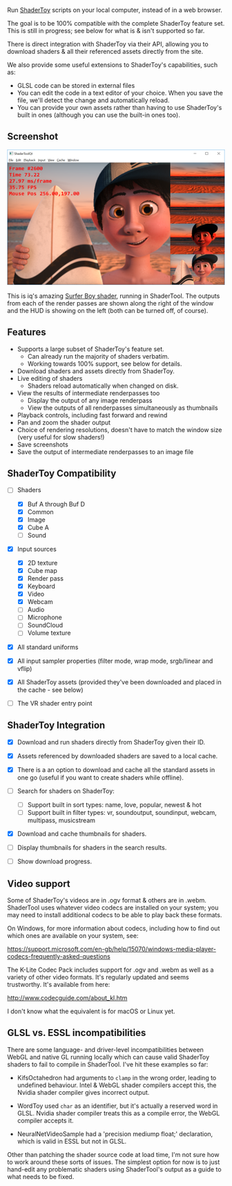 Run [ShaderToy](https://www.shadertoy.com) scripts on your local computer,
instead of in a web browser.

The goal is to be 100% compatible with the complete ShaderToy feature set.
This is still in progress; see below for what is & isn't supported so far.

There is direct integration with ShaderToy via their API, allowing you to
download shaders & all their referenced assets directly from the site.

We also provide some useful extensions to ShaderToy's capabilities, such as:

* GLSL code can be stored in external files
* You can edit the code in a text editor of your choice. When you save the
  file, we'll detect the change and automatically reload.
* You can provide your own assets rather than having to use ShaderToy's built
  in ones (although you can use the built-in ones too).


Screenshot
----------

![iq's Surfer Boy shader, running in ShaderTool](doc/Screenshot-SurferBoy.png?raw=true)

This is iq's amazing [Surfer Boy shader](https://www.shadertoy.com/view/ldd3DX), 
running in ShaderTool. The outputs from each of the render passes are shown
along the right of the window and the HUD is showing on the left (both can be
turned off, of course).


Features
--------

- Supports a large subset of ShaderToy's feature set.
  - Can already run the majority of shaders verbatim.
  - Working towards 100% support, see below for details.
- Download shaders and assets directly from ShaderToy.
- Live editing of shaders
  - Shaders reload automatically when changed on disk.
- View the results of intermediate renderpasses too
  - Display the output of any image renderpass
  - View the outputs of all renderpasses simultaneously as thumbnails
- Playback controls, including fast forward and rewind
- Pan and zoom the shader output
- Choice of rendering resolutions, doesn't have to match the window size (very useful for slow shaders!)
- Save screenshots
- Save the output of intermediate renderpasses to an image file


ShaderToy Compatibility
-----------------------

- [ ] Shaders
  - [x] Buf A through Buf D
  - [x] Common
  - [x] Image
  - [x] Cube A
  - [ ] Sound
- [x] Input sources
  - [x] 2D texture
  - [x] Cube map
  - [x] Render pass
  - [x] Keyboard
  - [x] Video
  - [x] Webcam
  - [ ] Audio
  - [ ] Microphone
  - [ ] SoundCloud
  - [ ] Volume texture
- [x] All standard uniforms
- [x] All input sampler properties (filter mode, wrap mode, srgb/linear and vflip)
- [x] All ShaderToy assets (provided they've been downloaded and placed in the cache - see below)
- [ ] The VR shader entry point


ShaderToy Integration
---------------------

- [x] Download and run shaders directly from ShaderToy given their ID.
- [x] Assets referenced by downloaded shaders are saved to a local cache.
- [x] There is a an option to download and cache all the standard assets in one go (useful if you want to create shaders while offline).
- [ ] Search for shaders on ShaderToy:
  - [ ] Support built in sort types: name, love, popular, newest & hot
  - [ ] Support built in filter types: vr, soundoutput, soundinput, webcam, multipass, musicstream
- [x] Download and cache thumbnails for shaders.
- [ ] Display thumbnails for shaders in the search results.
- [ ] Show download progress.


Video support
-------------

Some of ShaderToy's videos are in .ogv format & others are in .webm.
ShaderTool uses whatever video codecs are installed on your system; you may
need to install additional codecs to be able to play back these formats.

On Windows, for more information about codecs, including how to find out which
ones are available on your system, see:

https://support.microsoft.com/en-gb/help/15070/windows-media-player-codecs-frequently-asked-questions

The K-Lite Codec Pack includes support for .ogv and .webm as well as a variety
of other video formats. It's regularly updated and seems trustworthy. It's
available from here:

http://www.codecguide.com/about_kl.htm

I don't know what the equivalent is for macOS or Linux yet.


GLSL vs. ESSL incompatibilities
-------------------------------

There are some language- and driver-level incompatibilities between WebGL and
native GL running locally which can cause valid ShaderToy shaders to fail to
compile in ShaderTool. I've hit these examples so far:

- KifsOctahedron had arguments to `clamp` in the wrong order, leading to
  undefined behaviour. Intel & WebGL shader compilers accept this, the Nvidia
  shader compiler gives incorrect output.

- WordToy used `char` as an identifier, but it's actually a reserved word in 
  GLSL. Nvidia shader compiler treats this as a compile error, the WebGL 
  compiler accepts it.

- NeuralNetVideoSample had a 'precision mediump float;' declaration, which is
  valid in ESSL but not in GLSL.

Other than patching the shader source code at load time, I'm not sure how to
work around these sorts of issues. The simplest option for now is to just
hand-edit any problematic shaders using ShaderTool's output as a guide to what
needs to be fixed.
